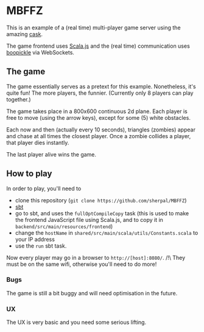 # MBFFZ

This is an example of a (real time) multi-player
game server using the amazing
[cask](http://www.lihaoyi.com/cask/).


The game frontend uses
[Scala.js](http://www.scala-js.org/)
and the (real time) communication uses
[boopickle](https://github.com/suzaku-io/boopickle)
via WebSockets.

## The game

The game essentially serves as a pretext for
this example. Nonetheless, it's quite fun! The
more players, the funnier. (Currently only 8 players
can play together.)


The game takes place in a 800x600 continuous 2d
plane. Each player is free to move (using the arrow keys),
except for some (5) white obstacles.


Each now and then (actually every 10 seconds),
triangles (zombies) appear and chase at all times
the closest player. Once a zombie collides a player,
that player dies instantly.


The last player alive wins the game.

## How to play

In order to play, you'll need to

- clone this repository (`git clone https://github.com/sherpal/MBFFZ`)
- [sbt](https://www.scala-sbt.org/)
- go to sbt, and uses the `fullOptCompileCopy` task
(this is used to make the frontend JavaScript file
using Scala.js, and to copy it in `backend/src/main/resources/frontend`)
- change the `hostName` in
`shared/src/main/scala/utils/Constants.scala`
to your IP address
- use the `run` sbt task.


Now every player may go in a browser to
`http://[host]:8080/`. /!\ They must be on the
same wifi, otherwise you'll need to do more!

### Bugs

The game is still a bit buggy and will need
optimisation in the future.


### UX

The UX is very basic and you need some serious
lifting.
